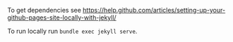 To get dependencies see https://help.github.com/articles/setting-up-your-github-pages-site-locally-with-jekyll/

To run locally run `bundle exec jekyll serve`.
